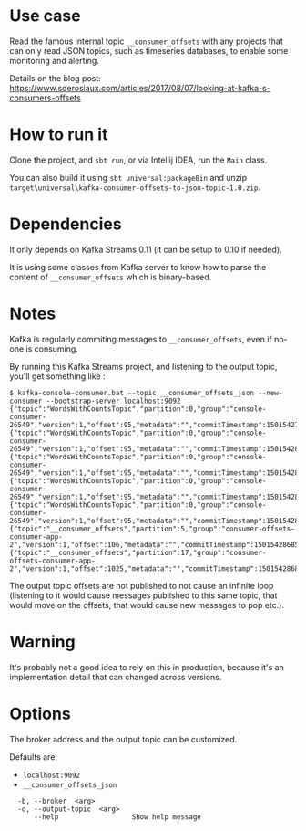 # Use case

Read the famous internal topic `__consumer_offsets` with any projects that can only read JSON topics, such as timeseries databases, to enable some monitoring and alerting.

Details on the blog post: https://www.sderosiaux.com/articles/2017/08/07/looking-at-kafka-s-consumers-offsets

# How to run it

Clone the project, and `sbt run`, or via Intellij IDEA, run the `Main` class.

You can also build it using `sbt universal:packageBin` and unzip `target\universal\kafka-consumer-offsets-to-json-topic-1.0.zip`.

# Dependencies

It only depends on Kafka Streams 0.11 (it can be setup to 0.10 if needed).

It is using some classes from Kafka server to know how to parse the content of `__consumer_offsets` which is binary-based.

# Notes

Kafka is regularly commiting messages to `__consumer_offsets`, even if no-one is consuming.

By running this Kafka Streams project, and listening to the output topic, you'll get something like :

```
$ kafka-console-consumer.bat --topic __consumer_offsets_json --new-consumer --bootstrap-server localhost:9092
{"topic":"WordsWithCountsTopic","partition":0,"group":"console-consumer-26549","version":1,"offset":95,"metadata":"","commitTimestamp":1501542796444,"expireTimestamp":1501629196444}
{"topic":"WordsWithCountsTopic","partition":0,"group":"console-consumer-26549","version":1,"offset":95,"metadata":"","commitTimestamp":1501542801444,"expireTimestamp":1501629201444}
{"topic":"WordsWithCountsTopic","partition":0,"group":"console-consumer-26549","version":1,"offset":95,"metadata":"","commitTimestamp":1501542806444,"expireTimestamp":1501629206444}
{"topic":"WordsWithCountsTopic","partition":0,"group":"console-consumer-26549","version":1,"offset":95,"metadata":"","commitTimestamp":1501542811445,"expireTimestamp":1501629211445}
{"topic":"WordsWithCountsTopic","partition":0,"group":"console-consumer-26549","version":1,"offset":95,"metadata":"","commitTimestamp":1501542816447,"expireTimestamp":1501629216447}
{"topic":"__consumer_offsets","partition":5,"group":"consumer-offsets-consumer-app-2","version":1,"offset":106,"metadata":"","commitTimestamp":1501542868586,"expireTimestamp":1501629268586}
{"topic":"__consumer_offsets","partition":17,"group":"consumer-offsets-consumer-app-2","version":1,"offset":1025,"metadata":"","commitTimestamp":1501542868736,"expireTimestamp":1501629268736}
```

The output topic offsets are not published to not cause an infinite loop (listening to it would cause messages published to this same topic, that would move on the offsets, that would cause new messages to pop etc.).

# Warning

It's probably not a good idea to rely on this in production, because it's an implementation detail that can changed across versions.

# Options

The broker address and the output topic can be customized.

Defaults are:
- `localhost:9092`
- `__consumer_offsets_json`


```
  -b, --broker  <arg>
  -o, --output-topic  <arg>
      --help                  Show help message
```

